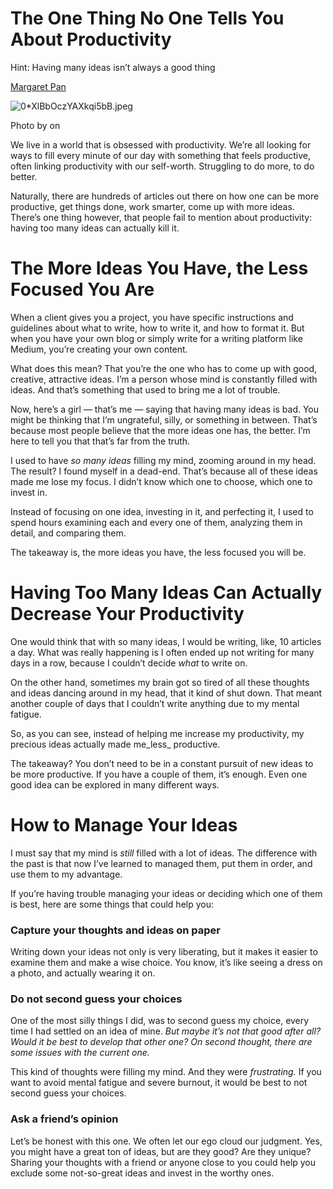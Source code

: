 # The One Thing No One Tells You About Productivity

Hint: Having many ideas isn’t always a good thing

[Margaret Pan](https://margaretpann.medium.com/?source=post_page-----e6e994f8f1ab--------------------------------)

![0*XlBbOczYAXkqi5bB.jpeg](The%20One%20Thing%20No%20One%20Tells%20You%20About%20Productivity.assets/0*XlBbOczYAXkqi5bB.jpeg)

Photo by on

We live in a world that is obsessed with productivity. We’re all looking for ways to fill every minute of our day with something that feels productive, often linking productivity with our self-worth. Struggling to do more, to do better.

Naturally, there are hundreds of articles out there on how one can be more productive, get things done, work smarter, come up with more ideas. There’s one thing however, that people fail to mention about productivity: having too many ideas can actually kill it.

# The More Ideas You Have, the Less Focused You Are

When a client gives you a project, you have specific instructions and guidelines about what to write, how to write it, and how to format it. But when you have your own blog or simply write for a writing platform like Medium, you’re creating your own content.

What does this mean? That you’re the one who has to come up with good, creative, attractive ideas. I’m a person whose mind is constantly filled with ideas. And that’s something that used to bring me a lot of trouble.

Now, here’s a girl — that’s me — saying that having many ideas is bad. You might be thinking that I’m ungrateful, silly, or something in between. That’s because most people believe that the more ideas one has, the better. I’m here to tell you that that’s far from the truth.

I used to have *so many ideas* filling my mind, zooming around in my head. The result? I found myself in a dead-end. That’s because all of these ideas made me lose my focus. I didn’t know which one to choose, which one to invest in.

Instead of focusing on one idea, investing in it, and perfecting it, I used to spend hours examining each and every one of them, analyzing them in detail, and comparing them.

The takeaway is, the more ideas you have, the less focused you will be.

# Having Too Many Ideas Can Actually Decrease Your Productivity

One would think that with so many ideas, I would be writing, like, 10 articles a day. What was really happening is I often ended up not writing for many days in a row, because I couldn’t decide *what* to write on.

On the other hand, sometimes my brain got so tired of all these thoughts and ideas dancing around in my head, that it kind of shut down. That meant another couple of days that I couldn’t write anything due to my mental fatigue.

So, as you can see, instead of helping me increase my productivity, my precious ideas actually made me_less_ productive.

The takeaway? You don’t need to be in a constant pursuit of new ideas to be more productive. If you have a couple of them, it’s enough. Even one good idea can be explored in many different ways.

# How to Manage Your Ideas

I must say that my mind is *still* filled with a lot of ideas. The difference with the past is that now I’ve learned to managed them, put them in order, and use them to my advantage.

If you’re having trouble managing your ideas or deciding which one of them is best, here are some things that could help you:

   ### Capture your thoughts and ideas on paper

Writing down your ideas not only is very liberating, but it makes it easier to examine them and make a wise choice. You know, it’s like seeing a dress on a photo, and actually wearing it on.

   ### Do not second guess your choices

One of the most silly things I did, was to second guess my choice, every time I had settled on an idea of mine. *But maybe it’s not that good after all?* *Would it be best to develop that other one? On second thought, there are some issues with the current one.*

This kind of thoughts were filling my mind. And they were *frustrating.* If you want to avoid mental fatigue and severe burnout, it would be best to not second guess your choices.

   ### Ask a friend’s opinion

Let’s be honest with this one. We often let our ego cloud our judgment. Yes, you might have a great ton of ideas, but are they good? Are they unique? Sharing your thoughts with a friend or anyone close to you could help you exclude some not-so-great ideas and invest in the worthy ones.

